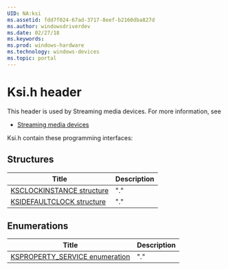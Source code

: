 ```yaml
---
UID: NA:ksi
ms.assetid: fdd7f024-67ad-3717-8eef-b2160dba827d
ms.author: windowsdriverdev
ms.date: 02/27/18
ms.keywords: 
ms.prod: windows-hardware
ms.technology: windows-devices
ms.topic: portal
---
```


# Ksi.h header



This header is used by Streaming media devices. For more information, see
- [Streaming media devices](../_stream/index.md)

Ksi.h contain these programming interfaces:


## Structures

| Title   | Description   |
| ---- |:---- |
| [KSCLOCKINSTANCE structure](ns-ksi-ksclockinstance.md) | "." |
| [KSIDEFAULTCLOCK structure](ns-ksi-ksidefaultclock.md) | "." |

## Enumerations

| Title   | Description   |
| ---- |:---- |
| [KSPROPERTY_SERVICE enumeration](ne-ksi-ksproperty_service.md) | "." |
